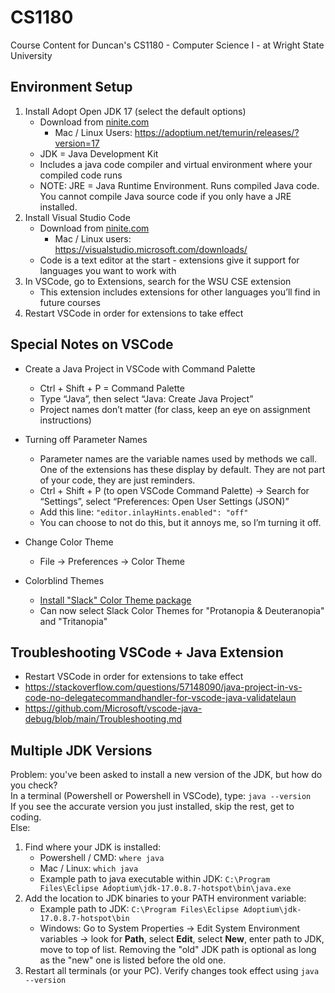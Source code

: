 # CS1180

Course Content for Duncan's CS1180 - Computer Science I - at Wright State University

## Environment Setup

1. Install Adopt Open JDK 17 (select the default options)
   - Download from [ninite.com](https://ninite.com/)
     - Mac / Linux Users: https://adoptium.net/temurin/releases/?version=17
   - JDK = Java Development Kit
   - Includes a java code compiler and virtual environment where your compiled code runs
   - NOTE: JRE = Java Runtime Environment. Runs compiled Java code.  You cannot compile Java source code if you only have a JRE installed.
2. Install Visual Studio Code
   - Download from [ninite.com](https://ninite.com/)
     - Mac / Linux users: https://visualstudio.microsoft.com/downloads/
   - Code is a text editor at the start - extensions give it support for languages you want to work with
3. In VSCode, go to Extensions, search for the WSU CSE extension
   - This extension includes extensions for other languages you’ll find in future courses
4. Restart VSCode in order for extensions to take effect

## Special Notes on VSCode

- Create a Java Project in VSCode with Command Palette

  - Ctrl + Shift + P = Command Palette
  - Type “Java”, then select “Java: Create Java Project”
  - Project names don’t matter (for class, keep an eye on assignment instructions)

- Turning off Parameter Names

  - Parameter names are the variable names used by methods we call. One of the extensions has these display by default. They are not part of your code, they are just reminders.
  - Ctrl + Shift + P (to open VSCode Command Palette) -> Search for “Settings”, select “Preferences: Open User Settings (JSON)”
  - Add this line: `"editor.inlayHints.enabled": "off"`
  - You can choose to not do this, but it annoys me, so I’m turning it off.

- Change Color Theme

  - File -> Preferences -> Color Theme

- Colorblind Themes

  - [Install "Slack" Color Theme package](https://marketplace.visualstudio.com/items?itemName=felipe-mendes.slack-theme)
  - Can now select Slack Color Themes for "Protanopia & Deuteranopia" and "Tritanopia"

## Troubleshooting VSCode + Java Extension

- Restart VSCode in order for extensions to take effect
- https://stackoverflow.com/questions/57148090/java-project-in-vs-code-no-delegatecommandhandler-for-vscode-java-validatelaun
- https://github.com/Microsoft/vscode-java-debug/blob/main/Troubleshooting.md

## Multiple JDK Versions

Problem: you've been asked to install a new version of the JDK, but how do you check?  
In a terminal (Powershell or Powershell in VSCode), type: `java --version`  
If you see the accurate version you just installed, skip the rest, get to coding.  
Else:
1. Find where your JDK is installed:
    - Powershell / CMD: `where java`
    - Mac / Linux: `which java`
    - Example path to java executable within JDK: `C:\Program Files\Eclipse Adoptium\jdk-17.0.8.7-hotspot\bin\java.exe`
2. Add the location to JDK binaries to your PATH environment variable:
    - Example path to JDK: `C:\Program Files\Eclipse Adoptium\jdk-17.0.8.7-hotspot\bin`
    - Windows: Go to System Properties -> Edit System Environment variables -> look for **Path**, select **Edit**, select **New**, enter path to JDK, move to top of list.  Removing the "old" JDK path is optional as long as the "new" one is listed before the old one.
3. Restart all terminals (or your PC).  Verify changes took effect using `java --version`
